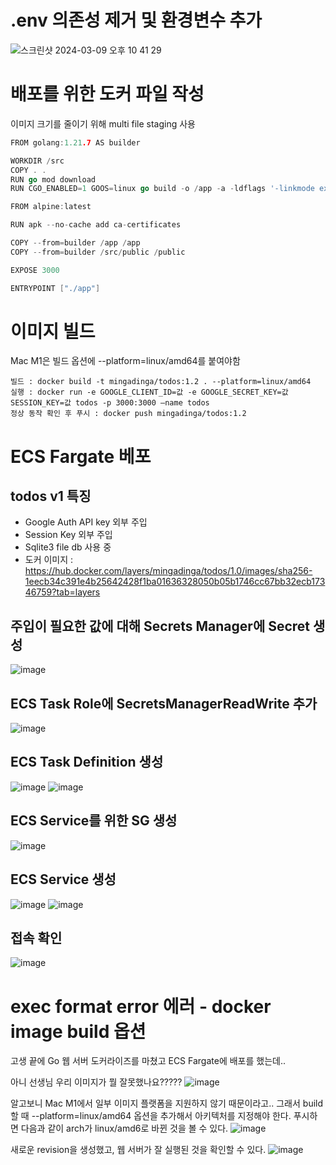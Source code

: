 # .env 의존성 제거 및 환경변수 추가
![스크린샷 2024-03-09 오후 10 41 29](https://github.com/Mingadinga/go-webserver/assets/53958188/3447da2c-51ed-4779-b399-d3aee524043d)

# 배포를 위한 도커 파일 작성
이미지 크기를 줄이기 위해 multi file staging 사용
```go
FROM golang:1.21.7 AS builder

WORKDIR /src
COPY . .
RUN go mod download
RUN CGO_ENABLED=1 GOOS=linux go build -o /app -a -ldflags '-linkmode external -extldflags "-static"' .

FROM alpine:latest

RUN apk --no-cache add ca-certificates

COPY --from=builder /app /app
COPY --from=builder /src/public /public

EXPOSE 3000

ENTRYPOINT ["./app"]
```

# 이미지 빌드
Mac M1은 빌드 옵션에 --platform=linux/amd64를 붙여야함

    빌드 : docker build -t mingadinga/todos:1.2 . --platform=linux/amd64
    실행 : docker run -e GOOGLE_CLIENT_ID=값 -e GOOGLE_SECRET_KEY=값 SESSION_KEY=값 todos -p 3000:3000 —name todos
    정상 동작 확인 후 푸시 : docker push mingadinga/todos:1.2

# ECS Fargate 베포

## todos v1 특징

- Google Auth API key 외부 주입
- Session Key 외부 주입
- Sqlite3 file db 사용 중
- 도커 이미지 : https://hub.docker.com/layers/mingadinga/todos/1.0/images/sha256-1eecb34c391e4b25642428f1ba01636328050b05b1746cc67bb32ecb17346759?tab=layers

## 주입이 필요한 값에 대해 Secrets Manager에 Secret 생성
![image](https://github.com/Mingadinga/go-webserver/assets/53958188/91590ebc-bea4-4c2b-b5cb-8008463d5ac2)


## ECS Task Role에 SecretsManagerReadWrite 추가
![image](https://github.com/Mingadinga/go-webserver/assets/53958188/1c3fd23d-3c60-4192-bb19-b15beb5dc684)


## ECS Task Definition 생성
![image](https://github.com/Mingadinga/go-webserver/assets/53958188/3e38248e-df8d-4169-a32f-b61eab30f4d2)
![image](https://github.com/Mingadinga/go-webserver/assets/53958188/03aa1558-6c83-4f13-b2f8-f56fb0a9808b)


## ECS Service를 위한 SG 생성
![image](https://github.com/Mingadinga/go-webserver/assets/53958188/461895d9-032f-499d-94ce-2530f3399da1)


## ECS Service 생성
![image](https://github.com/Mingadinga/go-webserver/assets/53958188/1185fd51-e4ed-44b2-b831-2e110d28552e)
![image](https://github.com/Mingadinga/go-webserver/assets/53958188/31dbe254-7e4a-460b-bec6-cc47af9017ef)


## 접속 확인
![image](https://github.com/Mingadinga/go-webserver/assets/53958188/fcc0bfde-562c-449c-92e7-95630775e042)

# exec format error 에러 - docker image build 옵션

고생 끝에 Go 웹 서버 도커라이즈를 마쳤고 ECS Fargate에 배포를 했는데..

아니 선생님 우리 이미지가 뭘 잘못했나요?????
![image](https://github.com/Mingadinga/go-webserver/assets/53958188/226b1f65-c4e4-46dd-a64c-2652ad2be00b)

알고보니 Mac M1에서 일부 이미지 플랫폼을 지원하지 않기 때문이라고.. 그래서 build할 때 --platform=linux/amd64 옵션을 추가해서 아키텍처를 지정해야 한다. 푸시하면 다음과 같이 arch가 linux/amd6로 바뀐 것을 볼 수 있다.
![image](https://github.com/Mingadinga/go-webserver/assets/53958188/37683cec-09aa-4d00-aa07-8ab8991027e7)

새로운 revision을 생성했고, 웹 서버가 잘 실행된 것을 확인할 수 있다.
![image](https://github.com/Mingadinga/go-webserver/assets/53958188/5321bde2-6b79-49db-b08c-fb32366b3be9)
